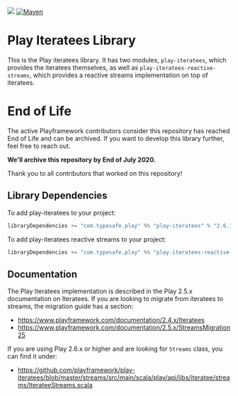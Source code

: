 [<img src="https://img.shields.io/travis/playframework/play-iteratees.svg"/>](https://travis-ci.org/playframework/play-iteratees) [![Maven](https://img.shields.io/maven-central/v/com.typesafe.play/play-iteratees_2.12.svg)](http://mvnrepository.com/artifact/com.typesafe.play/play-iteratees_2.12)

# Play Iteratees Library

This is the Play iteratees library.  It has two modules, `play-iteratees`, which provides the iteratees themselves, as well as `play-iteratees-reactive-streams`, which provides a reactive streams implementation on top of iteratees.

# End of Life

The active Playframework contributors consider this repository has reached End of Life and can be archived. If you want to develop this library further, feel free to reach out.

**We'll archive this repository by End of July 2020.**

Thank you to all contributors that worked on this repository!


## Library Dependencies

To add play-iteratees to your project:

```scala
libraryDependencies += "com.typesafe.play" %% "play-iteratees" % "2.6.1"
```

To add play-iteratees reactive streams to your project:

```scala
libraryDependencies += "com.typesafe.play" %% "play-iteratees-reactive-streams" % "2.6.1"
```

## Documentation

The Play Iteratees implementation is described in the Play 2.5.x documentation on Iteratees.  If you are looking to migrate from iteratees to streams, the migration guide has a section:

* https://www.playframework.com/documentation/2.4.x/Iteratees
* https://www.playframework.com/documentation/2.5.x/StreamsMigration25

If you are using Play 2.6.x or higher and are looking for `Streams` class, you can find it under:

* https://github.com/playframework/play-iteratees/blob/master/streams/src/main/scala/play/api/libs/iteratee/streams/IterateeStreams.scala
